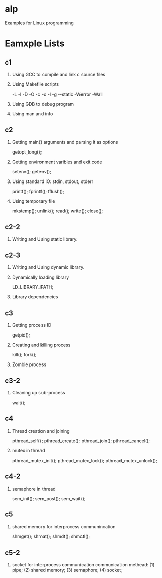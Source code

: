 # alp
Examples for Linux programming

# Eamxple Lists

c1
-------------------------------------------------------------------------------
1. Using GCC to compile and link c source files
2. Using Makefile scripts

	-L -I -D -O -c -o -l -g --static -Werror -Wall

3. Using GDB to debug program
4. Using man and info

c2
-------------------------------------------------------------------------------
1. Getting main() arguments and parsing it as options

	getopt_long();

2. Getting environment varibles and exit code

	setenv();
	getenv();

3. Using standard IO: stdin, stdout, stderr

	printf();
	fprintf();
	fflush();

4. Using temporary file

	mkstemp();
	unlink();
	read();
	write();
	close();

c2-2
-------------------------------------------------------------------------------
1. Writing and Using static library.

c2-3
-------------------------------------------------------------------------------
1. Writing and Using dynamic library.
2. Dynamically loading library

	LD_LIBRARY_PATH;

3. Library dependencies

c3
-------------------------------------------------------------------------------
1. Getting process ID

	getpid();

2. Creating and killing process

	kill();
	fork();

3. Zombie process

c3-2
-------------------------------------------------------------------------------
1. Cleaning up sub-process

	wait();

c4
-------------------------------------------------------------------------------
1. Thread creation and joining

	pthread_self();
	pthread_create();
	pthread_join();
	pthread_cancel();

2. mutex in thread

	pthread_mutex_init();
	pthread_mutex_lock();
	pthread_mutex_unlock();


c4-2
-------------------------------------------------------------------------------
1. semaphore in thread

	sem_init();
	sem_post();
	sem_wait();


c5
-------------------------------------------------------------------------------
1. shared memory for interprocess communincation

	shmget();
	shmat();
	shmdt();
	shmctl();

c5-2
-------------------------------------------------------------------------------
1. socket for interprocess communication
communication methead:
	(1) pipe;
	(2) shared memory;
	(3) semaphore;
	(4) socket;

